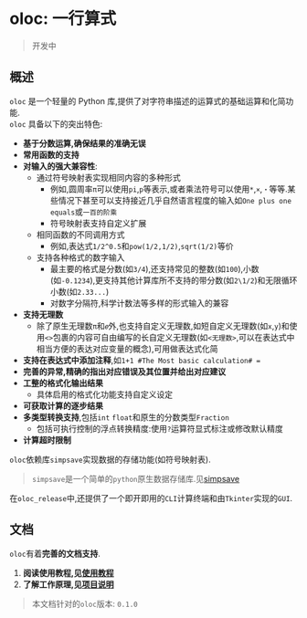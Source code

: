 # oloc: 一行算式  

> 开发中  

## 概述

`oloc` 是一个轻量的 Python 库,提供了对字符串描述的运算式的基础运算和化简功能.  
`oloc` 具备以下的突出特色:  

- **基于分数运算,确保结果的准确无误**  
- **常用函数的支持**  
- **对输入的强大兼容性**:  
    - 通过符号映射表实现相同内容的多种形式  
      - 例如,圆周率`π`可以使用`pi`,`p`等表示,或者乘法符号可以使用`*`,`×`,`・`等等.某些情况下甚至可以支持接近几乎自然语言程度的输入如`One plus one equals`或`一百的阶乘`  
      - 符号映射表支持自定义扩展  
    - 相同函数的不同调用方式  
      - 例如,表达式`1/2^0.5`和`pow(1/2,1/2)`,`sqrt(1/2)`等价
    - 支持各种格式的数字输入  
      - 最主要的格式是分数(如`3/4`),还支持常见的整数(如`100`),小数(如`-0.1234`),更支持其他计算库所不支持的带分数(如`2\1/2`)和无限循环小数(如`2.33...`)  
      - 对数字分隔符,科学计数法等多样的形式输入的兼容  
- **支持无理数**  
  - 除了原生无理数`π`和`𝑒`外,也支持自定义无理数,如短自定义无理数(如`x`,`y`)和使用`<>`包裹的内容可自由编写的长自定义无理数(如`<无理数>`,可以在表达式中相当方便的表达对应变量的概念),可用做表达式化简  
- **支持在表达式中添加注释**,如`1+1 #The Most basic calculation# =`    
- **完善的异常,精确的指出对应错误及其位置并给出对应建议**  
- **工整的格式化输出结果**  
  - 具体启用的格式化功能支持自定义设定  
- **可获取计算的逐步结果**  
- **多类型转换支持**,包括`int` `float`和原生的分数类型`Fraction`  
  - 包括可执行控制的浮点转换精度:使用`?`运算符显式标注或修改默认精度   
- **计算超时限制**  

`oloc`依赖库`simpsave`实现数据的存储功能(如符号映射表).  
> `simpsave`是一个简单的`python`原生数据存储库.见[simpsave](https://github.com/Water-Run/SimpSave)  

在`oloc_release`中,还提供了一个即开即用的`CLI`计算终端和由`Tkinter`实现的`GUI`.  

## 文档  

`oloc`有着**完善的文档支持**.  

1. **阅读使用教程,见[使用教程](doc/zh/使用教程/使用教程目录.md)**  
2. **了解工作原理,见[项目说明](doc/zh/项目说明/项目说明梗概.md)**

> 本文档针对的`oloc`版本: `0.1.0`  

